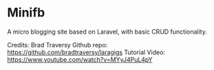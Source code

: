 # Minifb
A micro blogging site based on Laravel, with basic CRUD functionality.

Credits: Brad Traversy
Github repo: https://github.com/bradtraversy/laragigs
Tutorial Video: https://www.youtube.com/watch?v=MYyJ4PuL4pY
